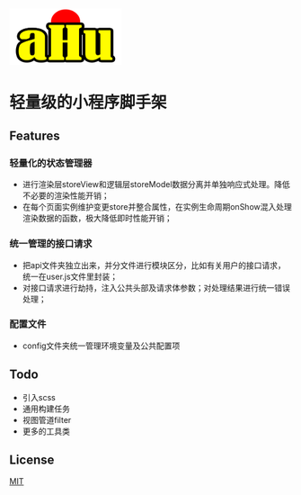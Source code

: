 ## <img src="./assets/logo.png" width="200" height="100" alt="阿黄" > 

# 轻量级的小程序脚手架

## Features
### 轻量化的状态管理器
* 进行渲染层storeView和逻辑层storeModel数据分离并单独响应式处理。降低不必要的渲染性能开销；
* 在每个页面实例维护变更store并整合属性，在实例生命周期onShow混入处理渲染数据的函数，极大降低即时性能开销；

### 统一管理的接口请求
* 把api文件夹独立出来，并分文件进行模块区分，比如有关用户的接口请求，统一在user.js文件里封装；
* 对接口请求进行劫持，注入公共头部及请求体参数；对处理结果进行统一错误处理；

### 配置文件
* config文件夹统一管理环境变量及公共配置项


## Todo
* 引入scss
* 通用构建任务
* 视图管道filter
* 更多的工具类

## License
[MIT](./LICENSE.TXT)

